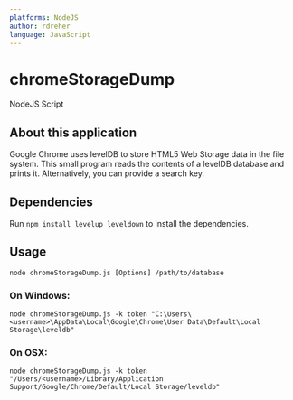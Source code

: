 ```yaml
---
platforms: NodeJS 
author: rdreher 
language: JavaScript 
---
```


# chromeStorageDump
NodeJS Script

## About this application
Google Chrome uses levelDB to store HTML5 Web Storage data in the file system. This small program reads the contents of a levelDB database and prints it. Alternatively, you can provide a search key.

## Dependencies
Run `npm install levelup leveldown` to install the dependencies.

## Usage
`node chromeStorageDump.js [Options] /path/to/database`

### On Windows:
`node chromeStorageDump.js -k token "C:\Users\<username>\AppData\Local\Google\Chrome\User Data\Default\Local Storage\leveldb"`

### On OSX:
`node chromeStorageDump.js -k token "/Users/<username>/Library/Application Support/Google/Chrome/Default/Local Storage/leveldb"`
